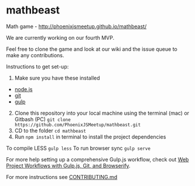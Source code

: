 # mathbeast
Math game - http://phoenixjsmeetup.github.io/mathbeast/

We are currently working on our fourth MVP.

Feel free to clone the game and look at our wiki and the issue queue to make any contributions.

Instructions to get set-up:

1. Make sure you have these installed
  - [node.js](http://nodejs.org/)
  - [git](http://git-scm.com/)
  - [gulp](http://gulpjs.com/)
2. Clone this repository into your local machine using the terminal (mac) or Gitbash (PC) `git clone https://github.com/PhoenixJSMeetup/mathbeast.git`
3. CD to the folder `cd mathbeast`
4. Run `npm install` in terminal to install the project dependencies

To compile LESS `gulp less`
To run browser sync `gulp serve` 

For more help setting up a comprehensive Gulp.js workflow, check out [Web Project Workflows with Gulp.js, Git, and Browserify](http://www.lynda.com/Web-Web-Design-tutorials/Web-Project-Workflows-Gulpjs-Git-Browserify/154416-2.html).

For more instructions see [CONTRIBUTING.md](https://github.com/PhoenixJSMeetup/mathbeast/blob/mvp4/CONTRIBUTING.md)
